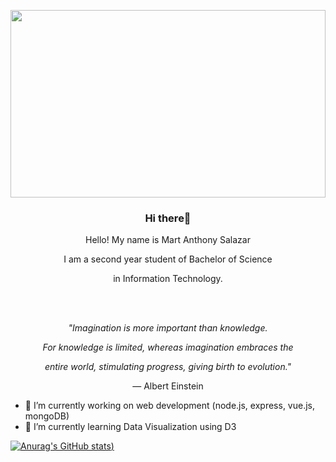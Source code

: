 
<p align="center">
<img src="mart-stark.gif" width="100%" height="300px" align="center"/>

 <h3 align="center">Hi there👋</h3> 
 </p>
 <p align="center">Hello! My name is Mart Anthony Salazar </p>
            <p></p>
            <p align="center">I am a second year student of Bachelor of Science</p>
            <p align="center">in Information Technology.</p>
            <br><br>
            <p align="center"><i>"Imagination is more important than knowledge.</p>
            <p align="center">For knowledge is limited, whereas imagination embraces the</p>
            <p align="center">entire world, stimulating progress, giving birth to evolution."</i></p>
            <p align="center">— Albert Einstein</p>
            

- 🔭 I’m currently working on web development (node.js, express, vue.js, mongoDB)
- 🌱 I’m currently learning Data Visualization using D3

[![Anurag's GitHub stats](https://github-readme-stats.vercel.app/api?username=mart-anthony-stark&hide=contribs,prs))](https://github.com/anuraghazra/github-readme-stats)

